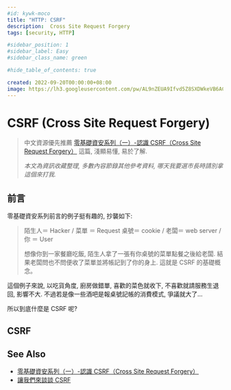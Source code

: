 ```yaml
---
#id: kywk-moco
title: "HTTP: CSRF"
description:  Cross Site Request Forgery
tags: [security, HTTP]

#sidebar_position: 1
#sidebar_label: Easy
#sidebar_class_name: green

#hide_table_of_contents: true

created: 2022-09-20T00:00:00+08:00
image: https://lh3.googleusercontent.com/pw/AL9nZEUA9Ifvd5Z8SXDWkeVB6AC4MPGwnXaL6kBXNPoXwOQQ2jOcZ1Jw_0p8TKK8C3ZX0e67_FOY15eDrm7aaXSQJcKtoUzC80SAQEHsaBy6qS2AqNNs5VUFNXBKm439y_1wkvmDl-PnL8ReojnIumNlEvOXBg=w800-no?authuser=0
---
```


CSRF (Cross Site Request Forgery)
=================================

> 中文資源優先推薦 [零基礎資安系列（一）-認識 CSRF（Cross Site Request Forgery）](https://tech-blog.cymetrics.io/posts/jo/zerobased-cross-site-request-forgery/) 這篇, 
淺顯易懂, 易於了解.  
>
> _本文為資訊收藏整理, 多數內容節錄其他參考資料, 哪天我要選市長時請別拿這個來打我._


前言
----

零基礎資安系列前言的例子挺有趣的, 抄襲如下:

> 陌生人＝ Hacker / 菜單 ＝ Request
> 桌號＝ cookie / 老闆＝ web server / 你 ＝ User
> 
> 想像你到一家餐廳吃飯, 陌生人拿了一張有你桌號的菜單點餐之後給老闆. 
> 結果老闆問也不問便收了菜單並將帳記到了你的身上. 這就是 CSRF 的基礎概念。

這個例子來說, 以吃貨角度, 廚房做錯單, 喜歡的菜色就收下, 不喜歡就請服務生退回, 影響不大.
不過若是像一些酒吧是報桌號記帳的消費模式, 爭議就大了...

所以到底什麼是 CSRF 呢?


CSRF
----





See Also
--------

- [零基礎資安系列（一）-認識 CSRF（Cross Site Request Forgery）](https://tech-blog.cymetrics.io/posts/jo/zerobased-cross-site-request-forgery/)
- [讓我們來談談 CSRF](https://blog.techbridge.cc/2017/02/25/csrf-introduction/)
